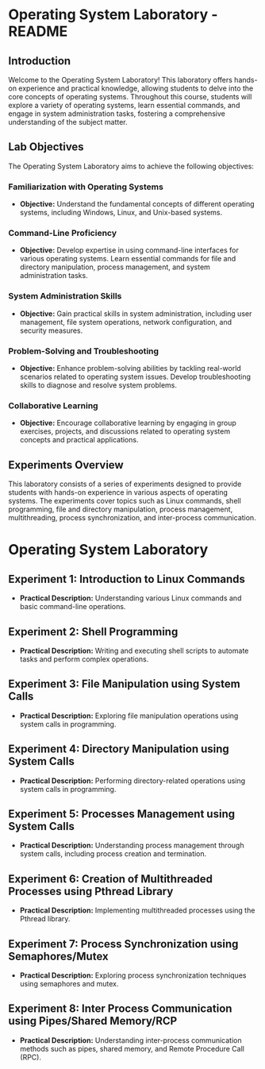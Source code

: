 # Operating System Laboratory - README

## Introduction
Welcome to the Operating System Laboratory! This laboratory offers hands-on experience and practical knowledge, allowing students to delve into the core concepts of operating systems. Throughout this course, students will explore a variety of operating systems, learn essential commands, and engage in system administration tasks, fostering a comprehensive understanding of the subject matter.

## Lab Objectives
The Operating System Laboratory aims to achieve the following objectives:

### Familiarization with Operating Systems
- **Objective:** Understand the fundamental concepts of different operating systems, including Windows, Linux, and Unix-based systems.

### Command-Line Proficiency
- **Objective:** Develop expertise in using command-line interfaces for various operating systems. Learn essential commands for file and directory manipulation, process management, and system administration tasks.

### System Administration Skills
- **Objective:** Gain practical skills in system administration, including user management, file system operations, network configuration, and security measures.

### Problem-Solving and Troubleshooting
- **Objective:** Enhance problem-solving abilities by tackling real-world scenarios related to operating system issues. Develop troubleshooting skills to diagnose and resolve system problems.

### Collaborative Learning
- **Objective:** Encourage collaborative learning by engaging in group exercises, projects, and discussions related to operating system concepts and practical applications.

## Experiments Overview
This laboratory consists of a series of experiments designed to provide students with hands-on experience in various aspects of operating systems. The experiments cover topics such as Linux commands, shell programming, file and directory manipulation, process management, multithreading, process synchronization, and inter-process communication.


# Operating System Laboratory 

## Experiment 1: Introduction to Linux Commands
- **Practical Description:** Understanding various Linux commands and basic command-line operations.

## Experiment 2: Shell Programming
- **Practical Description:** Writing and executing shell scripts to automate tasks and perform complex operations.

## Experiment 3: File Manipulation using System Calls
- **Practical Description:** Exploring file manipulation operations using system calls in programming.

## Experiment 4: Directory Manipulation using System Calls
- **Practical Description:** Performing directory-related operations using system calls in programming.

## Experiment 5: Processes Management using System Calls
- **Practical Description:** Understanding process management through system calls, including process creation and termination.

## Experiment 6: Creation of Multithreaded Processes using Pthread Library
- **Practical Description:** Implementing multithreaded processes using the Pthread library.

## Experiment 7: Process Synchronization using Semaphores/Mutex
- **Practical Description:** Exploring process synchronization techniques using semaphores and mutex.

## Experiment 8: Inter Process Communication using Pipes/Shared Memory/RCP
- **Practical Description:** Understanding inter-process communication methods such as pipes, shared memory, and Remote Procedure Call (RPC).
